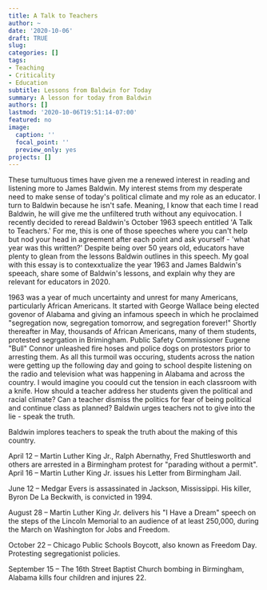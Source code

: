 ```yaml
---
title: A Talk to Teachers
author: ~
date: '2020-10-06'
draft: TRUE
slug: 
categories: []
tags: 
- Teaching
- Criticality
- Education
subtitle: Lessons from Baldwin for Today
summary: A lesson for today from Baldwin
authors: []
lastmod: '2020-10-06T19:51:14-07:00'
featured: no
image:
  caption: ''
  focal_point: ''
  preview_only: yes
projects: []
---
```

These tumultuous times have given me a renewed interest in reading and listening more to James Baldwin. My interest stems from my desperate need to make sense of today's political climate and my role as an educator. I turn to Baldwin because he isn't safe. Meaning, I know that each time I read Baldwin, he will give me the unfiltered truth without any equivocation. I recently decided to reread Baldwin's October 1963 speech entitled 'A Talk to Teachers.' For me, this is one of those speeches where you can't help but nod your head in agreement after each point and ask yourself - 'what year was this written?' Despite being over 50 years old, educators have plenty to glean from the lessons Baldwin outlines in this speech. My goal with this essay is to contexxtualize the year 1963 and James Baldwin's speeach, share some of Baldwin's lessons, and explain why they are relevant for educators in 2020.

1963 was a year of much uncertainty and unrest for many Americans, particularly African Americans. It started with George Wallace being elected govenor of Alabama and giving an infamous speech in which he proclaimed "segregation now, segregation tomorrow, and segregation forever!" Shortly thereafter in May, thousands of African Americans, many of them students, protested segrgation in Brimingham. Public Safety Commissioner Eugene "Bull" Connor unleashed fire hoses and police dogs on protestors prior to arresting them. As all this turmoil was occuring, students across the nation were getting up the following day and going to school despite listening on the radio and television what was happening in Alabama and across the country. I would imagine you coould cut the tension in each classroom with a knife. How should a teacher address her students given the political and racial climate? Can a teacher dismiss the politics for fear of being political and continue class as planned? Baldwin urges teachers not to give into the lie - speak the truth.

Baldwin implores teachers to speak the truth about the making of this country. 



April 12 – Martin Luther King Jr., Ralph Abernathy, Fred Shuttlesworth and others are arrested in a Birmingham protest for "parading without a permit". April 16 – Martin Luther King Jr. issues his Letter from Birmingham Jail.


June 12 – Medgar Evers is assassinated in Jackson, Mississippi. His killer, Byron De La Beckwith, is convicted in 1994.

August 28 – Martin Luther King Jr. delivers his "I Have a Dream" speech on the steps of the Lincoln Memorial to an audience of at least 250,000, during the March on Washington for Jobs and Freedom.

October 22 – Chicago Public Schools Boycott, also known as Freedom Day. Protesting segregationist policies. 


September 15 – The 16th Street Baptist Church bombing in Birmingham, Alabama kills four children and injures 22.








